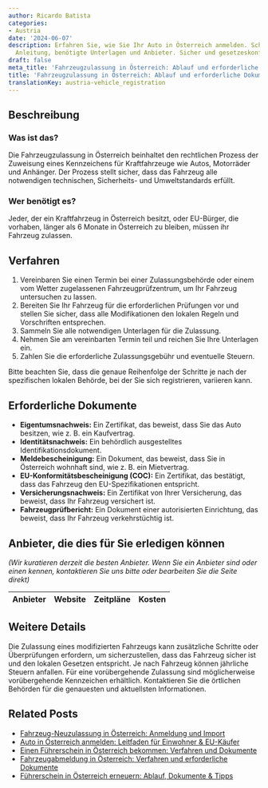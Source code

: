 ```yaml
---
author: Ricardo Batista
categories:
- Austria
date: '2024-06-07'
description: Erfahren Sie, wie Sie Ihr Auto in Österreich anmelden. Schritt-für-Schritt
  Anleitung, benötigte Unterlagen und Anbieter. Sicher und gesetzeskonform.
draft: false
meta_title: 'Fahrzeugzulassung in Österreich: Ablauf und erforderliche Dokumente'
title: 'Fahrzeugzulassung in Österreich: Ablauf und erforderliche Dokumente'
translationKey: austria-vehicle_registration
---
```



## Beschreibung
### Was ist das?
Die Fahrzeugzulassung in Österreich beinhaltet den rechtlichen Prozess der Zuweisung eines Kennzeichens für Kraftfahrzeuge wie Autos, Motorräder und Anhänger. Der Prozess stellt sicher, dass das Fahrzeug alle notwendigen technischen, Sicherheits- und Umweltstandards erfüllt.

### Wer benötigt es?
Jeder, der ein Kraftfahrzeug in Österreich besitzt, oder EU-Bürger, die vorhaben, länger als 6 Monate in Österreich zu bleiben, müssen ihr Fahrzeug zulassen.

## Verfahren
1. Vereinbaren Sie einen Termin bei einer Zulassungsbehörde oder einem vom Wetter zugelassenen Fahrzeugprüfzentrum, um Ihr Fahrzeug untersuchen zu lassen.
2. Bereiten Sie Ihr Fahrzeug für die erforderlichen Prüfungen vor und stellen Sie sicher, dass alle Modifikationen den lokalen Regeln und Vorschriften entsprechen.
3. Sammeln Sie alle notwendigen Unterlagen für die Zulassung.
4. Nehmen Sie am vereinbarten Termin teil und reichen Sie Ihre Unterlagen ein.
5. Zahlen Sie die erforderliche Zulassungsgebühr und eventuelle Steuern.

Bitte beachten Sie, dass die genaue Reihenfolge der Schritte je nach der spezifischen lokalen Behörde, bei der Sie sich registrieren, variieren kann.

## Erforderliche Dokumente
- **Eigentumsnachweis:** Ein Zertifikat, das beweist, dass Sie das Auto besitzen, wie z. B. ein Kaufvertrag.
- **Identitätsnachweis:** Ein behördlich ausgestelltes Identifikationsdokument.
- **Meldebescheinigung:** Ein Dokument, das beweist, dass Sie in Österreich wohnhaft sind, wie z. B. ein Mietvertrag.
- **EU-Konformitätsbescheinigung (COC):** Ein Zertifikat, das bestätigt, dass das Fahrzeug den EU-Spezifikationen entspricht.
- **Versicherungsnachweis:** Ein Zertifikat von Ihrer Versicherung, das beweist, dass Ihr Fahrzeug versichert ist.
- **Fahrzeugprüfbericht:** Ein Dokument einer autorisierten Einrichtung, das beweist, dass Ihr Fahrzeug verkehrstüchtig ist.

## Anbieter, die dies für Sie erledigen können

_(Wir kuratieren derzeit die besten Anbieter. Wenn Sie ein Anbieter sind oder einen kennen, kontaktieren Sie uns bitte oder bearbeiten Sie die Seite direkt)_

| Anbieter | Website | Zeitpläne | Kosten |
| --------------- | --------------- | :-------------: | :-------------: |

## Weitere Details
Die Zulassung eines modifizierten Fahrzeugs kann zusätzliche Schritte oder Überprüfungen erfordern, um sicherzustellen, dass das Fahrzeug sicher ist und den lokalen Gesetzen entspricht. Je nach Fahrzeug können jährliche Steuern anfallen. Für eine vorübergehende Zulassung sind möglicherweise vorübergehende Kennzeichen erhältlich. Kontaktieren Sie die örtlichen Behörden für die genauesten und aktuellsten Informationen.
## Related Posts

- [Fahrzeug-Neuzulassung in Österreich: Anmeldung und Import](https://tramitit.com/de/guides/austria/ummeldung_fahrzeug/)
- [Auto in Österreich anmelden: Leitfaden für Einwohner & EU-Käufer](https://tramitit.com/de/guides/austria/kfz-zulassung_beantragen/)
- [Einen Führerschein in Österreich bekommen: Verfahren und Dokumente](https://tramitit.com/de/guides/austria/antrag_fuhrerschein/)
- [Fahrzeugabmeldung in Österreich: Verfahren und erforderliche Dokumente](https://tramitit.com/de/guides/austria/fahrzeugabmeldung/)
- [Führerschein in Österreich erneuern: Ablauf, Dokumente & Tipps](https://tramitit.com/de/guides/austria/fuhrerscheinverlangerung/)